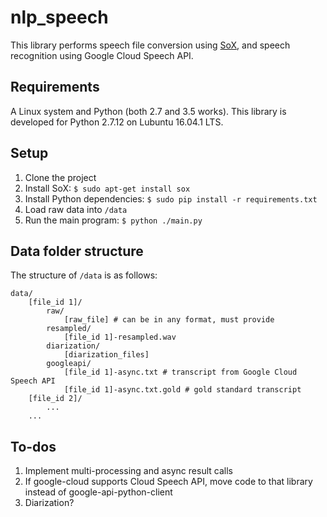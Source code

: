 # nlp_speech
This library performs speech file conversion using [SoX](http://sox.sourceforge.net), and speech recognition using Google Cloud Speech API.

## Requirements

A Linux system and Python (both 2.7 and 3.5 works). This library is developed for Python 2.7.12 on Lubuntu 16.04.1 LTS.

## Setup

1. Clone the project
1. Install SoX: `$ sudo apt-get install sox`
1. Install Python dependencies: `$ sudo pip install -r requirements.txt`
1. Load raw data into `/data`
1. Run the main program: `$ python ./main.py`

## Data folder structure

The structure of `/data` is as follows:

```
data/
    [file_id 1]/
        raw/
            [raw_file] # can be in any format, must provide
        resampled/
            [file_id 1]-resampled.wav
        diarization/
            [diarization_files]
        googleapi/
            [file_id 1]-async.txt # transcript from Google Cloud Speech API
            [file_id 1]-async.txt.gold # gold standard transcript
    [file_id 2]/
        ...
    ...
```

## To-dos

1. Implement multi-processing and async result calls
1. If google-cloud supports Cloud Speech API, move code to that library instead of google-api-python-client
1. Diarization?
